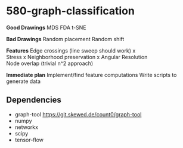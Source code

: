 # 580-graph-classification

**Good Drawings**
MDS
FDA
t-SNE

**Bad Drawings**
Random placement
Random shift

**Features**
Edge crossings (line sweep should work) x  
Stress  x
Neighborhood preservation  x
Angular Resolution  
Node overlap (trivial n^2 approach)    


**Immediate plan**
Implement/find feature computations
Write scripts to generate data

## Dependencies
* graph-tool https://git.skewed.de/count0/graph-tool
* numpy
* networkx
* scipy
* tensor-flow